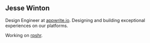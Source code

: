 ## Jesse Winton

Design Engineer at [appwrite.io](https://appwrite.io). Designing and building exceptional experiences on our platforms. 

Working on [rpshr](https://rpshr.app).
